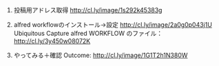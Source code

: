 
1. 投稿用アドレス取得
http://cl.ly/image/1s292k45383g
2. alfred workflowのインストール→設定
http://cl.ly/image/2a0g0p043j1U
　Ubiquitous Capture alfred WORKFLOW のファイル：
　http://cl.ly/3y450w08072K

3. やってみる＋確認
Outcome:
http://cl.ly/image/1G1T2h1N380W



